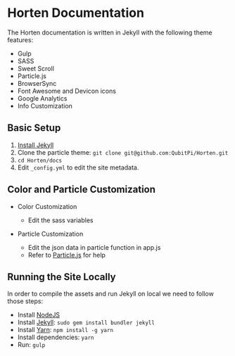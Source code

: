 Horten Documentation
====================

The Horten documentation is written in Jekyll with the following theme features:

- Gulp
- SASS
- Sweet Scroll
- Particle.js
- BrowserSync
- Font Awesome and Devicon icons
- Google Analytics
- Info Customization

Basic Setup
-----------

1. [Install Jekyll](http://jekyllrb.com)
2. Clone the particle theme: `git clone git@github.com:QubitPi/Horten.git`
3. `cd Horten/docs`
4. Edit `_config.yml` to edit the site metadata.

Color and Particle Customization
--------------------------------

- Color Customization

  - Edit the sass variables

- Particle Customization

  - Edit the json data in particle function in app.js
  - Refer to [Particle.js](https://github.com/VincentGarreau/particles.js/) for help

Running the Site Locally
------------------------

In order to compile the assets and run Jekyll on local we need to follow those steps:

- Install [NodeJS](https://nodejs.org/)
- Install [Jekyll](https://jekyllrb.com): `sudo gem install bundler jekyll`
- Install [Yarn](https://yarnpkg.com/): `npm install -g yarn`
- Install dependencies: `yarn`
- Run: `gulp`
